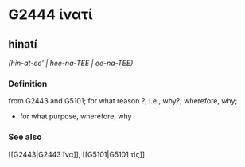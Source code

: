 # G2444 ἱνατί

## hinatí

_(hin-at-ee' | hee-na-TEE | ee-na-TEE)_

### Definition

from G2443 and G5101; for what reason ?, i.e., why?; wherefore, why; 

- for what purpose, wherefore, why

### See also

[[G2443|G2443 ἵνα]], [[G5101|G5101 τίς]]
